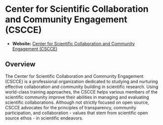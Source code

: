 # Center for Scientific Collaboration and Community Engagement (CSCCE)

- **Website:** [Center for Scientific Collaboration and Community Engagement (CSCCE)](https://www.cscce.org/)

## Overview

The Center for Scientific Collaboration and Community Engagement (CSCCE) is a professional organization dedicated to studying and nurturing effective collaboration and community building in scientific research. Using world-class training approaches, the CSCCE helps various members of the scientific community improve their abilities in managing and evaluating scientific collaborations. Although not strictly focused on open source, CSCCE advocates for the principles of transparency, community participation, and collaboration - values that stem from scientific open source ethos - in scientific endeavors.
